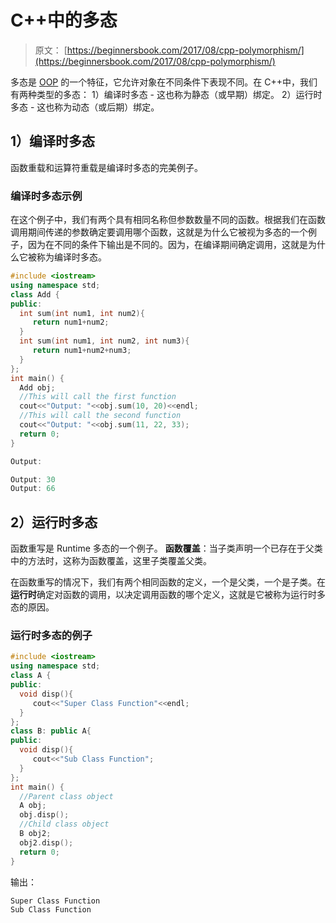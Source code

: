 # C++中的多态

> 原文： [https://beginnersbook.com/2017/08/cpp-polymorphism/](https://beginnersbook.com/2017/08/cpp-polymorphism/)

多态是 [OOP](https://beginnersbook.com/2017/08/cpp-oops-concepts/) 的一个特征，它允许对象在不同条件下表现不同。在 C++中，我们有两种类型的多态：
1）编译时多态 - 这也称为静态（或早期）绑定。
2）运行时多态 - 这也称为动态（或后期）绑定。

## 1）编译时多态

函数重载和运算符重载是编译时多态的完美例子。

### 编译时多态示例

在这个例子中，我们有两个具有相同名称但参数数量不同的函数。根据我们在函数调用期间传递的参数确定要调用哪个函数，这就是为什么它被视为多态的一个例子，因为在不同的条件下输出是不同的。因为，在编译期间确定调用，这就是为什么它被称为编译时多态。

```cpp
#include <iostream>
using namespace std;
class Add {
public:
  int sum(int num1, int num2){
     return num1+num2;
  }
  int sum(int num1, int num2, int num3){
     return num1+num2+num3;
  }
};
int main() {
  Add obj;
  //This will call the first function
  cout<<"Output: "<<obj.sum(10, 20)<<endl;
  //This will call the second function
  cout<<"Output: "<<obj.sum(11, 22, 33);
  return 0;
}

Output:
```

```cpp
Output: 30
Output: 66
```

## 2）运行时多态

函数重写是 Runtime 多态的一个例子。
**函数覆盖**：当子类声明一个已存在于父类中的方法时，这称为函数覆盖，这里子类覆盖父类。

在函数重写的情况下，我们有两个相同函数的定义，一个是父类，一个是子类。在**运行时**确定对函数的调用，以决定调用函数的哪个定义，这就是它被称为运行时多态的原因。

### 运行时多态的例子

```cpp
#include <iostream>
using namespace std;
class A {
public:
  void disp(){
     cout<<"Super Class Function"<<endl;
  }
};
class B: public A{
public:
  void disp(){
     cout<<"Sub Class Function";
  }
};
int main() {
  //Parent class object
  A obj;
  obj.disp();
  //Child class object
  B obj2;
  obj2.disp();
  return 0;
}
```

输出：

```cpp
Super Class Function
Sub Class Function
```